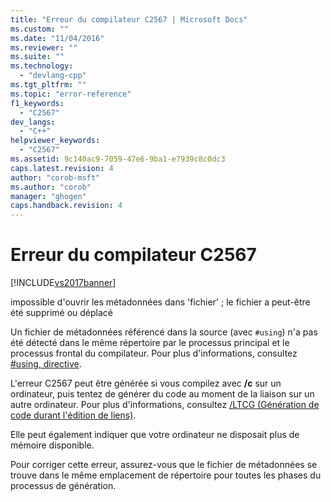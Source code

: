 ```yaml
---
title: "Erreur du compilateur C2567 | Microsoft Docs"
ms.custom: ""
ms.date: "11/04/2016"
ms.reviewer: ""
ms.suite: ""
ms.technology: 
  - "devlang-cpp"
ms.tgt_pltfrm: ""
ms.topic: "error-reference"
f1_keywords: 
  - "C2567"
dev_langs: 
  - "C++"
helpviewer_keywords: 
  - "C2567"
ms.assetid: 9c140ac9-7059-47e6-9ba1-e7939c8c0dc3
caps.latest.revision: 4
author: "corob-msft"
ms.author: "corob"
manager: "ghogen"
caps.handback.revision: 4
---
```

# Erreur du compilateur C2567
[!INCLUDE[vs2017banner](../../assembler/inline/includes/vs2017banner.md)]

impossible d'ouvrir les métadonnées dans 'fichier' ; le fichier a peut\-être été supprimé ou déplacé  
  
 Un fichier de métadonnées référencé dans la source \(avec `#using`\) n'a pas été détecté dans le même répertoire par le processus principal et le processus frontal du compilateur.  Pour plus d'informations, consultez [\#using, directive](../../preprocessor/hash-using-directive-cpp.md).  
  
 L'erreur C2567 peut être générée si vous compilez avec **\/c** sur un ordinateur, puis tentez de générer du code au moment de la liaison sur un autre ordinateur.  Pour plus d'informations, consultez [\/LTCG \(Génération de code durant l'édition de liens\)](../../build/reference/ltcg-link-time-code-generation.md).  
  
 Elle peut également indiquer que votre ordinateur ne disposait plus de mémoire disponible.  
  
 Pour corriger cette erreur, assurez\-vous que le fichier de métadonnées se trouve dans le même emplacement de répertoire pour toutes les phases du processus de génération.